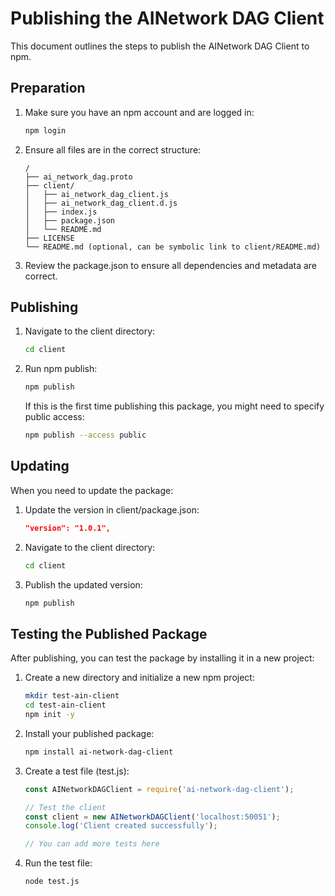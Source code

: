 # Publishing the AINetwork DAG Client

This document outlines the steps to publish the AINetwork DAG Client to npm.

## Preparation

1. Make sure you have an npm account and are logged in:
   ```bash
   npm login
   ```

2. Ensure all files are in the correct structure:
   ```
   /
   ├── ai_network_dag.proto
   ├── client/
   │   ├── ai_network_dag_client.js
   │   ├── ai_network_dag_client.d.js
   │   ├── index.js
   │   ├── package.json
   │   └── README.md
   ├── LICENSE
   └── README.md (optional, can be symbolic link to client/README.md)
   ```

3. Review the package.json to ensure all dependencies and metadata are correct.

## Publishing

1. Navigate to the client directory:
   ```bash
   cd client
   ```

2. Run npm publish:
   ```bash
   npm publish
   ```

   If this is the first time publishing this package, you might need to specify public access:
   ```bash
   npm publish --access public
   ```

## Updating

When you need to update the package:

1. Update the version in client/package.json:
   ```json
   "version": "1.0.1",
   ```

2. Navigate to the client directory:
   ```bash
   cd client
   ```

3. Publish the updated version:
   ```bash
   npm publish
   ```

## Testing the Published Package

After publishing, you can test the package by installing it in a new project:

1. Create a new directory and initialize a new npm project:
   ```bash
   mkdir test-ain-client
   cd test-ain-client
   npm init -y
   ```

2. Install your published package:
   ```bash
   npm install ai-network-dag-client
   ```

3. Create a test file (test.js):
   ```javascript
   const AINetworkDAGClient = require('ai-network-dag-client');
   
   // Test the client
   const client = new AINetworkDAGClient('localhost:50051');
   console.log('Client created successfully');
   
   // You can add more tests here
   ```

4. Run the test file:
   ```bash
   node test.js
   ```